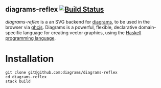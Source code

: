 diagrams-reflex  [![Build Status](https://travis-ci.org/diagrams/diagrams-reflex.png?branch=master)](http://travis-ci.org/diagrams/diagrams-reflex)
------------


_diagrams-reflex_ is a an SVG backend for [diagrams], to be used in
the browser via [ghcjs]. Diagrams is a powerful, flexible, declarative
domain-specific language for creating vector graphics, using the
[Haskell programming language][haskell].

[diagrams]: http://projects.haskell.org/diagrams/
[haskell]: http://www.haskell.org/haskellwiki/Haskell
[ghcjs]: https://github.com/ghcjs/ghcjs

# Installation

```
git clone git@github.com:diagrams/diagrams-reflex
cd diagrams-reflex
stack build
```
